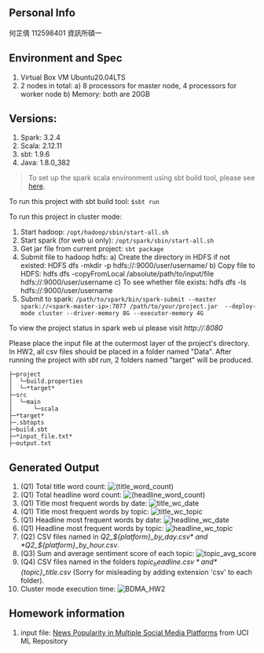 ## Personal Info
何芷倩 112598401 資訊所碩一

## Environment and Spec
1) Virtual Box VM Ubuntu20.04LTS
2) 2 nodes in total: 
    a) 8 processors for master node, 4 processors for worker node
    b) Memory: both are 20GB

## Versions:
1) Spark: 3.2.4
2) Scala: 2.12.11
3) sbt: 1.9.6
4) Java: 1.8.0_382

> To set up the spark scala environment using sbt build tool, please see [here](https://dboyliao.medium.com/spark-%E9%96%8B%E7%99%BC-vscode-%E8%88%87-sbt-a9a453d85d51).

To run this project with sbt build tool:
`$sbt run`

To run this project in cluster mode:
1) Start hadoop: `/opt/hadoop/sbin/start-all.sh`
2) Start spark (for web ui only): `/opt/spark/sbin/start-all.sh`
3) Get jar file from current project: `sbt package`
4) Submit file to hadoop hdfs: 
    a) Create the directory in HDFS if not existed: HDFS dfs -mkdir -p hdfs://<spark-master-ip>:9000/user/username/
    b) Copy file to HDFS: hdfs dfs -copyFromLocal /absolute/path/to/input/file hdfs://<spark-master-ip>:9000/user/username
    c) To see whether file exists: hdfs dfs -ls hdfs://<spark-master-ip>:9000/user/username
5) Submit to spark: `/path/to/spark/bin/spark-submit --master spark://<spark-master-ip>:7077 /path/to/your/project.jar  --deploy-mode cluster --driver-memory 8G --executor-memory 4G`

To view the project status in spark web ui please visit *http://<spark-master-ip>:8080*

Please place the input file at the outermost layer of the project's directory.
In HW2, all csv files should be placed in a folder named "Data".
After running the project with *sbt run*, 2 folders named "target" will be produced.
```
├─project
│  └─build.properties
│  └─*target*
├─src
│  └─main
│      └─scala
├─*target*
├─.sbtopts
├─build.sbt
├─*input_file.txt*
├─output.txt
```

## Generated Output
1) (Q1) Total title word count: ![(title_word_count)](title_word_count.png)
2) (Q1) Total headline word count: ![(headline_word_count)](headline_word_count.png)
3) (Q1) Title most frequent words by date: ![title_wc_date](title_wc_date.png)
4) (Q1) Title most frequent words by topic: ![title_wc_topic](title_wc_topic.png)
5) (Q1) Headline most frequent words by date: ![headline_wc_date](headline_wc_date.png)
6) (Q1) Headline most frequent words by topic: ![headline_wc_topic](headline_wc_topic.png)
7) (Q2) CSV files named in *Q2_${platform}_by_day.csv* and *Q2_${platform}_by_hour.csv*.
8) (Q3) Sum and average sentiment score of each topic: ![topic_avg_score](topic_avg_score.png)
9) (Q4) CSV files named in the folders *${topic}_headline.csv* and *${topic}_title.csv* (Sorry for misleading by adding extension 'csv' to each folder).
10) Cluster mode execution time:  ![BDMA_HW2](BDMA_HW2.png)

## Homework information
1) input file: [News Popularity in Multiple Social Media Platforms](https://archive.ics.uci.edu/dataset/432/news+popularity+in+multiple+social+media+platforms) from UCI ML Repository
